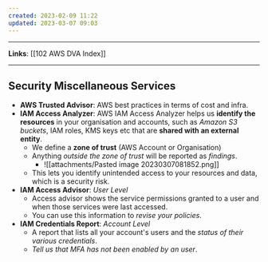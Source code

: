 ```yaml
---
created: 2023-02-09 11:22
updated: 2023-03-07 09:03
---
```

---
**Links**: [[102 AWS DVA Index]]

---
## Security Miscellaneous Services
- **AWS Trusted Advisor**: AWS best practices in terms of cost and infra.
- **IAM Access Analyzer**: AWS IAM Access Analyzer helps us **identify the resources** in your organisation and accounts, such as *Amazon S3 buckets*, IAM roles, KMS keys etc that are **shared with an external entity**.
	- We define a **zone of trust** (AWS Account or Organisation)
	- Anything *outside the zone of trust* will be reported as *findings*.
		- ![[attachments/Pasted image 20230307081852.png]]
	- This lets you identify unintended access to your resources and data, which is a security risk.
- **IAM Access Advisor**: *User Level*
	- Access advisor shows the service permissions granted to a user and when those services were last accessed.
	- You can use this information to *revise your policies*.
- **IAM Credentials Report**: *Account Level*
	- A report that lists all your account's users and the *status of their various credentials*.
	- *Tell us that MFA has not been enabled by an user*.
